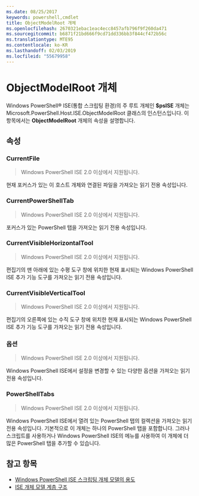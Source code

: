 ```yaml
---
ms.date: 08/25/2017
keywords: powershell,cmdlet
title: ObjectModelRoot 개체
ms.openlocfilehash: 2670321ebac1eac4ecc8457afb796f9f260da471
ms.sourcegitcommit: b6871f21bd666f9cd71dd336bb3f844cf472b56c
ms.translationtype: MTE95
ms.contentlocale: ko-KR
ms.lasthandoff: 02/03/2019
ms.locfileid: "55679958"
---
```

# <a name="the-objectmodelroot-object"></a>ObjectModelRoot 개체

Windows PowerShell® ISE(통합 스크립팅 환경)의 주 루트 개체인 **$psISE** 개체는 Microsoft.PowerShell.Host.ISE.ObjectModelRoot 클래스의 인스턴스입니다.
이 항목에서는 **ObjectModelRoot** 개체의 속성을 설명합니다.

## <a name="properties"></a>속성

### <a name="currentfile"></a>CurrentFile

> Windows PowerShell ISE 2.0 이상에서 지원됩니다.

현재 포커스가 있는 이 호스트 개체와 연결된 파일을 가져오는 읽기 전용 속성입니다.

### <a name="currentpowershelltab"></a>CurrentPowerShellTab

> Windows PowerShell ISE 2.0 이상에서 지원됩니다.

포커스가 있는 PowerShell 탭을 가져오는 읽기 전용 속성입니다.

### <a name="currentvisiblehorizontaltool"></a>CurrentVisibleHorizontalTool

> Windows PowerShell ISE 2.0 이상에서 지원됩니다.

편집기의 맨 아래에 있는 수평 도구 창에 위치한 현재 표시되는 Windows PowerShell ISE 추가 기능 도구를 가져오는 읽기 전용 속성입니다.

### <a name="currentvisibleverticaltool"></a>CurrentVisibleVerticalTool

> Windows PowerShell ISE 2.0 이상에서 지원됩니다.

편집기의 오른쪽에 있는 수직 도구 창에 위치한 현재 표시되는 Windows PowerShell ISE 추가 기능 도구를 가져오는 읽기 전용 속성입니다.

### <a name="options"></a>옵션

> Windows PowerShell ISE 2.0 이상에서 지원됩니다.

Windows PowerShell ISE에서 설정을 변경할 수 있는 다양한 옵션을 가져오는 읽기 전용 속성입니다.

### <a name="powershelltabs"></a>PowerShellTabs

> Windows PowerShell ISE 2.0 이상에서 지원됩니다.

Windows PowerShell ISE에서 열려 있는 PowerShell 탭의 컬렉션을 가져오는 읽기 전용 속성입니다. 기본적으로 이 개체는 하나의 PowerShell 탭을 포함합니다. 그러나 스크립트를 사용하거나 Windows PowerShell ISE의 메뉴를 사용하여 이 개체에 더 많은 PowerShell 탭을 추가할 수 있습니다.

## <a name="see-also"></a>참고 항목

- [Windows PowerShell ISE 스크립팅 개체 모델의 용도](Purpose-of-the-Windows-PowerShell-ISE-Scripting-Object-Model.md)
- [ISE 개체 모델 계층 구조](The-ISE-Object-Model-Hierarchy.md)